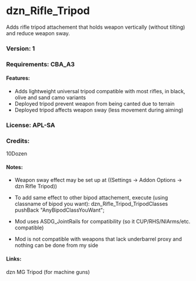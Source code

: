 # dzn_Rifle_Tripod
Adds rifle tripod attachement that holds weapon vertically (without tilting) and reduce weapon sway.

### Version: 1
### Requirements: CBA_A3

#### Features:
- Adds lightweight universal tripod compatible with most rifles, in black, olive and sand camo variants
- Deployed tripod prevent weapon from being canted due to terrain
- Deployed tripod affects weapon sway (less movement during aiming)

### License: APL-SA

### Credits:
10Dozen

#### Notes:
- Weapon sway effect may be set up at ((Settings -> Addon Options -> dzn Rifle Tripod))
- To add same effect to other bipod attachement, execute (using classname of bipod you want):
dzn_Rifle_Tripod_TripodClasses pushBack "AnyBipodClassYouWant";

- Mod uses ASDG_JointRails for compatibility (so it CUP/RHS/NIArms/etc. compatible)
- Mod is not compatible with weapons that lack underbarrel proxy and nothing can be done from my side

#### Links:
dzn MG Tripod (for machine guns)
